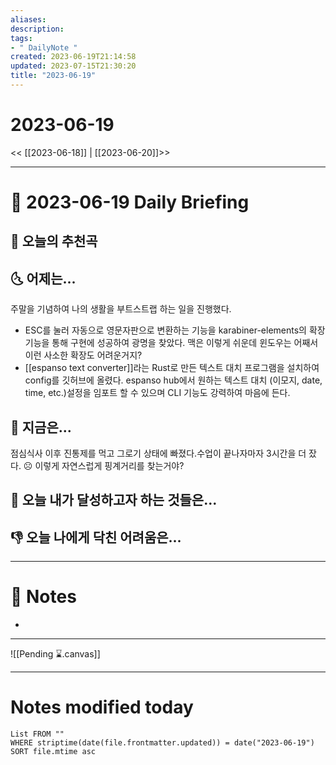```yaml
---
aliases: 
description:
tags:
- " DailyNote "
created: 2023-06-19T21:14:58
updated: 2023-07-15T21:30:20
title: "2023-06-19"
---
```


# 2023-06-19

<< [[2023-06-18]] | [[2023-06-20]]>>

---

# 📅 2023-06-19 Daily Briefing

## 🎵 오늘의 추천곡

## 🌜 어제는...

주말을 기념하여 나의 생활을 부트스트랩 하는 일을 진행했다. 
- ESC를 눌러 자동으로 영문자판으로 변환하는 기능을 karabiner-elements의 확장 기능을 통해 구현에 성공하여 광명을 찾았다. 맥은 이렇게 쉬운데 윈도우는 어째서 이런 사소한 확장도 어려운거지?
- [[espanso text converter]]라는 Rust로 만든 텍스트 대치 프로그램을 설치하여 config를 깃허브에 올렸다. espanso hub에서 원하는 텍스트 대치 (이모지, date, time, etc.)설정을 임포트 할 수 있으며 CLI 기능도 강력하여 마음에 든다.

## 🙌 지금은...

점심식사 이후 진통제를 먹고 그로기 상태에 빠졌다.수업이 끝나자마자 3시간을 더 잤다. ☹️ 이렇게 자연스럽게 핑계거리를 찾는거야?

## 🚀 오늘 내가 달성하고자 하는 것들은...

## 👎 오늘 나에게 닥친 어려움은...

---

# 📝 Notes

- 

___

![[Pending ⌛.canvas]]

---

# Notes modified today

```dataview
List FROM "" 
WHERE striptime(date(file.frontmatter.updated)) = date("2023-06-19") 
SORT file.mtime asc
```
